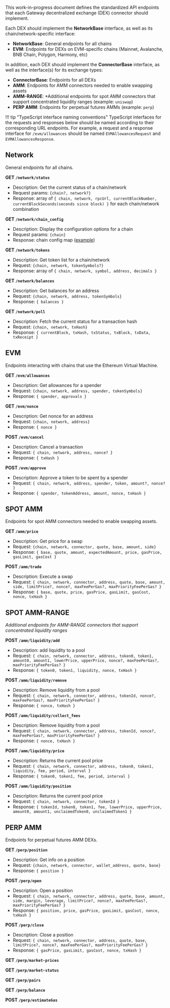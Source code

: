 This work-in-progress document defines the standardized API endpoints that each Gateway decentralized exchange (DEX) connector should implement. 

Each DEX should implement the **NetworkBase** interface, as well as its chain/network-specific interface:

- **NetworkBase**: General endpoints for all chains
- **EVM**: Endpoints for DEXs on EVM-specific chains (Mainnet, Avalanche, BNB Chain, Polygon, Harmony, etc)

In addition, each DEX should implement the **ConnectorBase** interface, as well as the interface(s) for its exchange types:

- **ConnectorBase**: Endpoints for all DEXs
- **AMM**: Endpoints for AMM connectors needed to enable swapping assets
- **AMM-RANGE**: *Additional endpoints for spot AMM connectors that support concentrated liquidity ranges (example: `uniswap`)
- **PERP AMM**: Endpoints for perpetual futures AMMs (example: `perp`)

!!! tip "TypeScript interface naming conventions"
    TypeScript interfaces for the requests and responses below should be named according to their corresponding URL endpoints. For example, a request and a response interface for `/evm/allowances` should be named `EVMAllowancesRequest` and `EVMAllowancesResponse`.

## Network

General endpoints for all chains.

**GET `/network/status`**

- Description: Get the current status of a chain/network
- Request params: `{chain?, network?}`
- Response: array of `{ chain, network, rpcUrl, currentBlockNumber, currentBlockSeconds(seconds since block) }` for each chain/network combination

**GET `/network/chain_config`**

- Description: Display the configuration options for a chain
- Request params: `{chain}`
- Response: chain config map ([example](https://github.com/hummingbot/gateway/blob/main/src/templates/ethereum.yml))

**GET `/network/tokens`**

- Description: Get token list for a chain/network
- Request: `{chain, network, tokenSymbols?}`
- Response: array of `{ chain, network, symbol, address, decimals }`

**GET `/network/balances`**

- Description: Get balances for an address
- Request: `{chain, network, address, tokenSymbols}`
- Response: `{ balances }`

**GET `/network/poll`**

- Description: Fetch the current status for a transaction hash
- Request: `{chain, network, txHash}`
- Response: `{ currentBlock, txHash, txStatus, txBlock, txData, txReceipt }`

## EVM

Endpoints interacting with chains that use the Ethereum Virtual Machine.

**GET `/evm/allowances`**

- Description: Get allowances for a spender
- Request: `{chain, network, address, spender, tokenSymbols}`
- Response: `{ spender, approvals }`

**GET `/evm/nonce`**

- Description: Get nonce for an address
- Request: `{chain, network, address}`
- Response: `{ nonce }`

**POST `/evm/cancel`**

- Description: Cancel a transaction
- Request: `{ chain, network, address, nonce? }`
- Response: `{ txHash }`

**POST `/evm/approve`**

- Description: Approve a token to be spent by a spender
- Request: `{ chain, network, address, spender, token, amount?, nonce? }`
- Response: `{ spender, tokenAddress, amount, nonce, txHash }`

## SPOT AMM

Endpoints for spot AMM connectors needed to enable swapping assets.

**GET `/amm/price`**

- Description: Get price for a swap
- Request: `{chain, network, connector, quote, base, amount, side}`
- Response: `{ base, quote, amount, expectedAmount, price, gasPrice, gasLimit, gasCost }`

**POST `/amm/trade`**

- Description: Execute a swap
- Request: `{ chain, network, connector, address, quote, base, amount, side, limitPrice?, nonce?, maxFeePerGas?, maxPriorityFeePerGas? }`
- Response: `{ base, quote, price, gasPrice, gasLimit, gasCost, nonce, txHash }`

## SPOT AMM-RANGE

*Additional endpoints for AMM-RANGE connectors that support concentrated liquidity ranges*

**POST `/amm/liquidity/add`**

- Description: add liquidity to a pool
- Request: `{ chain, network, connector, address, token0, token1, amount0, amount1, lowerPrice, upperPrice, nonce?, maxFeePerGas?, maxPriorityFeePerGas? }`
- Response: `{ token0, token1, liquidity, nonce, txHash }`

**POST `/amm/liquidity/remove`**

- Description: Remove liquidity from a pool
- Request: `{ chain, network, connector, address, tokenId, nonce?, maxFeePerGas?, maxPriorityFeePerGas? }`
- Response: `{ nonce, txHash }`

**POST `/amm/liquidity/collect_fees`**

- Description: Remove liquidity from a pool
- Request: `{ chain, network, connector, address, tokenId, nonce?, maxFeePerGas?, maxPriorityFeePerGas? }`
- Response: `{ nonce, txHash }`

**POST `/amm/liquidity/price`**

- Description: Returns the current pool price
- Request: `{ chain, network, connector, address, token0, token1, liquidity, fee, period, interval }`
- Response: `{ token0, token1, fee, period, interval }`

**POST `/amm/liquidity/position`**

- Description: Returns the current pool price
- Request: `{ chain, network, connector, tokenId }`
- Response: `{ tokenId, token0, token1, fee, lowerPrice, upperPrice, amount0, amount1, unclaimedToken0, unclaimedToken1 }`

## PERP AMM

Endpoints for perpetual futures AMM DEXs.

**GET `/perp/position`**

- Description: Get info on a position
- Request: `{chain, network, connector, wallet_address, quote, base}`
- Response: `{ position }`

**POST `/perp/open`**

- Description: Open a position
- Request: `{ chain, network, connector, address, quote, base, amount, side, margin, leverage, limitPrice?, nonce?, maxFeePerGas?, maxPriorityFeePerGas? }`
- Response: `{ position, price, gasPrice, gasLimit, gasCost, nonce, txHash }`

**POST `/perp/close`**

- Description: Close a position
- Request: `{ chain, network, connector, address, quote, base, limitPrice?, nonce?, maxFeePerGas?, maxPriorityFeePerGas? }`
- Response: `{ gasPrice, gasLimit, gasCost, nonce, txHash }`

**GET `/perp/market-prices`**

**GET `/perp/market-status`**

**GET `/perp/pairs`**

**GET `/perp/balance`**

**POST `/perp/estimateGas`**
